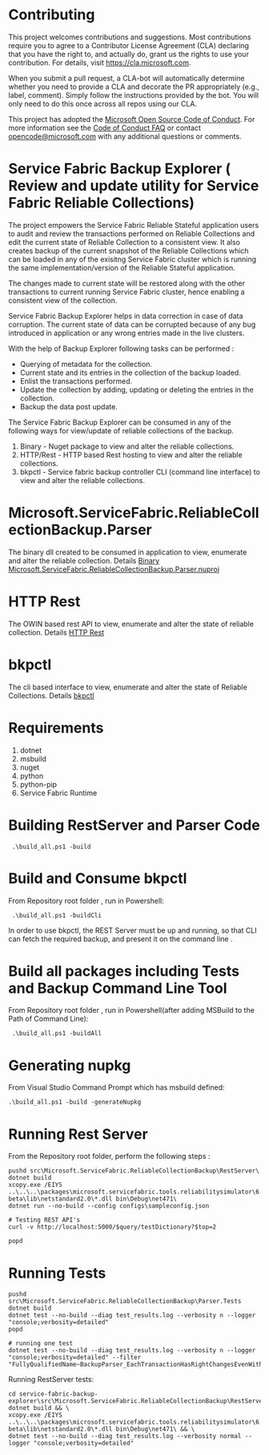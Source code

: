 
# Contributing

This project welcomes contributions and suggestions.  Most contributions require you to agree to a
Contributor License Agreement (CLA) declaring that you have the right to, and actually do, grant us
the rights to use your contribution. For details, visit https://cla.microsoft.com.

When you submit a pull request, a CLA-bot will automatically determine whether you need to provide
a CLA and decorate the PR appropriately (e.g., label, comment). Simply follow the instructions
provided by the bot. You will only need to do this once across all repos using our CLA.

This project has adopted the [Microsoft Open Source Code of Conduct](https://opensource.microsoft.com/codeofconduct/).
For more information see the [Code of Conduct FAQ](https://opensource.microsoft.com/codeofconduct/faq/) or
contact [opencode@microsoft.com](mailto:opencode@microsoft.com) with any additional questions or comments.

# Service Fabric Backup Explorer ( Review and update utility for Service Fabric Reliable Collections)

The project empowers the Service Fabric Reliable Stateful application users to audit and review the transactions performed on Reliable Collections and edit the current state of Reliable Collection to a consistent view.
It also creates backup of the current snapshot of the Reliable Collections which can be loaded in any of the exisitng Service Fabric cluster which is running the same implementation/version of the Reliable Stateful application.

The changes made to current state will be restored along with the other transactions to current running Service Fabric cluster, hence enabling a consistent view of the collection.

Service Fabric Backup Explorer helps in data correction in case of data corruption. The current state of data can be corrupted because of any bug introduced in application or any wrong entries made in the live clusters.

With the help of Backup Explorer following tasks can be performed :
 
* Querying of metadata for the collection.  
* Current state and its entries in the collection of the backup loaded.
* Enlist the transactions performed.
* Update the collection by adding, updating or deleting the entries in the collection. 
* Backup the data post update.
 
The Service Fabric Backup Explorer can be consumed in any of the following ways for view/update of reliable collections of the backup.

1. Binary -         Nuget package to view and alter the reliable collections.
2. HTTP/Rest   -    HTTP based  Rest hosting to view and alter the reliable collections.
3. bkpctl -         Service fabric backup controller CLI (command line interface) to view and alter the reliable collections. 

# Microsoft.ServiceFabric.ReliableCollectionBackup.Parser 
The binary dll created to be consumed in application to view, enumerate and alter the reliable collection.
Details [ Binary Microsoft.ServiceFabric.ReliableCollectionBackup.Parser.nuproj ](docs/Microsoft.ServiceFabric.ReliableCollectionBackup.Parser)

# HTTP Rest 
The OWIN based rest API to view, enumerate and alter the state of reliable collection.
Details [ HTTP Rest ](docs/rest)

# bkpctl
The cli based interface to view, enumerate and alter the state of Reliable Collections.
Details [ bkpctl ](docs/bkpctl)


# Requirements
1. dotnet
2. msbuild
3. nuget
4. python
5. python-pip
6. Service Fabric Runtime


# Building RestServer and Parser Code 
```
 .\build_all.ps1 -build
```

# Build and Consume bkpctl
From Repository root folder , run in Powershell:
```
 .\build_all.ps1 -buildCli
```
In order to use bkpctl, the REST Server must be up and running, so that CLI can fetch the required backup, and present it on the command line . 


# Build all packages including Tests and Backup Command Line Tool
From Repository root folder , run in Powershell(after adding MSBuild to the Path of Command Line):
```
 .\build_all.ps1 -buildAll
```

# Generating nupkg
From Visual Studio Command Prompt which has msbuild defined:
```
.\build_all.ps1 -build -generateNupkg
```

# Running Rest Server
From the Repository root folder, perform the following steps :
```
pushd src\Microsoft.ServiceFabric.ReliableCollectionBackup\RestServer\
dotnet build
xcopy.exe /EIYS ..\..\..\packages\microsoft.servicefabric.tools.reliabilitysimulator\6.5.659-beta\lib\netstandard2.0\*.dll bin\Debug\net471\
dotnet run --no-build --config configs\sampleconfig.json

# Testing REST API's
curl -v http://localhost:5000/$query/testDictionary?$top=2

popd
```

# Running Tests
```
pushd src\Microsoft.ServiceFabric.ReliableCollectionBackup\Parser.Tests
dotnet build
dotnet test --no-build --diag test_results.log --verbosity n --logger "console;verbosity=detailed"
popd

# running one test
dotnet test --no-build --diag test_results.log --verbosity n --logger "console;verbosity=detailed" --filter "FullyQualifiedName~BackupParser_EachTransactionHasRightChangesEvenWithBlockingTransactionAppliedEvents"
```

Running RestServer tests:
```
cd service-fabric-backup-explorer\src\Microsoft.ServiceFabric.ReliableCollectionBackup\RestServer.Tests
dotnet build && \
xcopy.exe /EIYS ..\..\..\packages\microsoft.servicefabric.tools.reliabilitysimulator\6.5.659-beta\lib\netstandard2.0\*.dll bin\Debug\net471\ && \
dotnet test --no-build --diag test_results.log --verbosity normal --logger "console;verbosity=detailed"
```